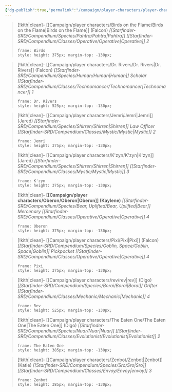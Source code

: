 ```yaml
---
{"dg-publish":true,"permalink":"/campaign/player-characters/player-characters/","dgPassFrontmatter":true}
---
```



>[!kith|clean]- [[Campaign/player characters/Birds on the Flame/Birds on the Flame\|Birds on the Flame]] (Falcon) _[[Starfinder-SRD/Compendium/Species/Pahtra/Pahtra\|Pahtra]] [[Starfinder-SRD/Compendium/Classes/Operative/Operative\|Operative]] 2_
>
> ```custom-frames
> frame: Birds
> style: height: 375px; margin-top: -130px;
> ```

>[!kith|clean]- [[Campaign/player characters/Dr. Rivers/Dr. Rivers\|Dr. Rivers]] (Falcon) _[[Starfinder-SRD/Compendium/Species/Human/Human\|Human]]  Scholar [[Starfinder-SRD/Compendium/Classes/Technomancer/Technomancer\|Technomancer]] 1_
>
> ```custom-frames
> frame: Dr. Rivers
> style: height: 525px; margin-top: -130px;
> ```

>[!kith|clean]- [[Campaign/player characters/Jemri/Jemri\|Jemri]] (Jared) _[[Starfinder-SRD/Compendium/Species/Shirren/Shirren\|Shirren]]  Law Officer [[Starfinder-SRD/Compendium/Classes/Mystic/Mystic\|Mystic]] 2_
>
> ```custom-frames
> frame: Jemri
> style: height: 375px; margin-top: -130px;
> ```

>[!kith|clean]- [[Campaign/player characters/K'zyn/K'zyn\|K'zyn]] (Jared) _[[Starfinder-SRD/Compendium/Species/Shirren/Shirren\|Shirren]] [[Starfinder-SRD/Compendium/Classes/Mystic/Mystic\|Mystic]] 3_
>
> ```custom-frames
> frame: K'zyn
> style: height: 375px; margin-top: -130px;
> ```

> [!kith|clean]- **[[Campaign/player characters/Oberon/Oberon\|Oberon]] (Kaylene)** _[[Starfinder-SRD/Compendium/Species/Bear, Uplifted/Bear, Uplifted\|Bear]] Mercenary [[Starfinder-SRD/Compendium/Classes/Operative/Operative\|Operative]] 4_
>
> ```custom-frames
> frame: Oberon
> style: height: 375px; margin-top: -130px;
> ```

>[!kith|clean]- [[Campaign/player characters/Pixi/Pixi\|Pixi]] (Falcon) _[[Starfinder-SRD/Compendium/Species/Goblin, Space/Goblin, Space\|Goblin]] Pickpocket [[Starfinder-SRD/Compendium/Classes/Operative/Operative\|Operative]] 4_
>
> ```custom-frames
> frame: Pixi
> style: height: 375px; margin-top: -130px;
> ```

>[!kith|clean]- [[Campaign/player characters/rev/rev\|rev]] (Digo) _[[Starfinder-SRD/Compendium/Species/Borai/Borai\|Borai]] Grifter [[Starfinder-SRD/Compendium/Classes/Mechanic/Mechanic\|Mechanic]] 4_
>
> ```custom-frames
> frame: Rev
> style: height: 525px; margin-top: -130px;
> ```

>[!kith|clean]- [[Campaign/player characters/The Eaten One/The Eaten One\|The Eaten One]] (Digo) _[[Starfinder-SRD/Compendium/Species/Nuar/Nuar\|Nuar]] [[Starfinder-SRD/Compendium/Classes/Evolutionist/Evolutionist\|Evolutionist]] 2_
>
> ```custom-frames
> frame: The Eaten One
> style: height: 385px; margin-top: -130px;
> ```

>[!kith|clean]- [[Campaign/player characters/Zenbot/Zenbot\|Zenbot]] (Katie) _[[Starfinder-SRD/Compendium/Species/Sro/Sro\|Sro]] [[Starfinder-SRD/Compendium/Classes/Envoy/Envoy\|envoy]] 3_
>
> ```custom-frames
> frame: Zenbot
> style: height: 385px; margin-top: -130px;
> ```
